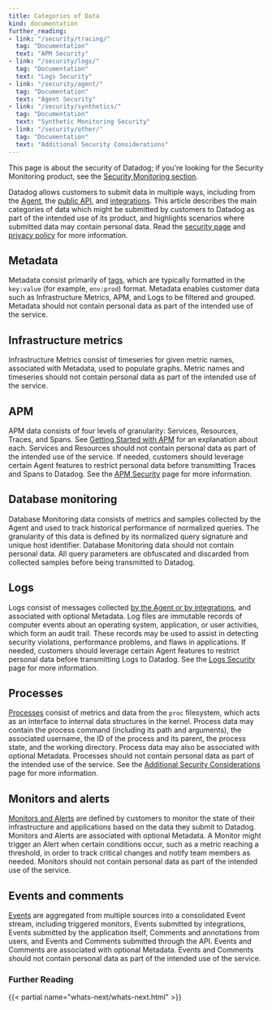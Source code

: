 ```yaml
---
title: Categories of Data
kind: documentation
further_reading:
- link: "/security/tracing/"
  tag: "Documentation"
  text: "APM Security"
- link: "/security/logs/"
  tag: "Documentation"
  text: "Logs Security"
- link: "/security/agent/"
  tag: "Documentation"
  text: "Agent Security"
- link: "/security/synthetics/"
  tag: "Documentation"
  text: "Synthetic Monitoring Security"
- link: "/security/other/"
  tag: "Documentation"
  text: "Additional Security Considerations"
---
```


<div class="alert alert-info">This page is about the security of Datadog; if you're looking for the Security Monitoring product, see the <a href="/security_monitoring" target="_blank">Security Monitoring section</a>.</div>

Datadog allows customers to submit data in multiple ways, including from the [Agent][1], the [public API][2], and [integrations][3]. This article describes the main categories of data which might be submitted by customers to Datadog as part of the intended use of its product, and highlights scenarios where submitted data may contain personal data. Read the [security page][4] and [privacy policy][5] for more information.

## Metadata

Metadata consist primarily of [tags][6], which are typically formatted in the `key:value` (for example, `env:prod`) format. Metadata enables customer data such as Infrastructure Metrics, APM, and Logs to be filtered and grouped. Metadata should not contain personal data as part of the intended use of the service.

## Infrastructure metrics

Infrastructure Metrics consist of timeseries for given metric names, associated with Metadata, used to populate graphs. Metric names and timeseries should not contain personal data as part of the intended use of the service.

## APM

APM data consists of four levels of granularity: Services, Resources, Traces, and Spans. See [Getting Started with APM][7] for an explanation about each. Services and Resources should not contain personal data as part of the intended use of the service. If needed, customers should leverage certain Agent features to restrict personal data before transmitting Traces and Spans to Datadog. See the [APM Security][8] page for more information.

## Database monitoring

Database Monitoring data consists of metrics and samples collected by the Agent and used to track historical performance of normalized queries. The granularity of this data is defined by its normalized query signature and unique host identifier. Database Monitoring data should not contain personal data. All query parameters are obfuscated and discarded from collected samples before being transmitted to Datadog. 

## Logs

Logs consist of messages collected [by the Agent or by integrations][9], and associated with optional Metadata. Log files are immutable records of computer events about an operating system, application, or user activities, which form an audit trail. These records may be used to assist in detecting security violations, performance problems, and flaws in applications. If needed, customers should leverage certain Agent features to restrict personal data before transmitting Logs to Datadog. See the [Logs Security][10] page for more information.

## Processes

[Processes][11] consist of metrics and data from the `proc` filesystem, which acts as an interface to internal data structures in the kernel. Process data may contain the process command (including its path and arguments), the associated username, the ID of the process and its parent, the process state, and the working directory. Process data may also be associated with optional Metadata. Processes should not contain personal data as part of the intended use of the service. See the [Additional Security Considerations][12] page for more information.

## Monitors and alerts

[Monitors and Alerts][13] are defined by customers to monitor the state of their infrastructure and applications based on the data they submit to Datadog. Monitors and Alerts are associated with optional Metadata. A Monitor might trigger an Alert when certain conditions occur, such as a metric reaching a threshold, in order to track critical changes and notify team members as needed. Monitors should not contain personal data as part of the intended use of the service.

## Events and comments

[Events][14] are aggregated from multiple sources into a consolidated Event stream, including triggered monitors, Events submitted by integrations, Events submitted by the application itself, Comments and annotations from users, and Events and Comments submitted through the API. Events and Comments are associated with optional Metadata. Events and Comments should not contain personal data as part of the intended use of the service.

### Further Reading

{{< partial name="whats-next/whats-next.html" >}}

[1]: /agent/
[2]: /api/
[3]: /integrations/
[4]: https://www.datadoghq.com/security
[5]: https://www.datadoghq.com/legal/privacy
[6]: /getting_started/tagging/
[7]: /tracing/visualization/
[8]: /security/tracing/
[9]: /logs/log_collection/
[10]: /security/logs/
[11]: /infrastructure/process/
[12]: /security/other/
[13]: /monitors/
[14]: /events/
